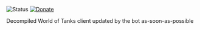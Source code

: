 ![Status](https://img.shields.io/endpoint?url=https%3A%2F%2Fwot-src-status.izeberg.ru%2Fstatus%2FRU) [![Donate](https://img.shields.io/badge/%F0%9F%92%B0-donate-green)](https://izeberg.ru/donate)


Decompiled World of Tanks client updated by the bot as-soon-as-possible
